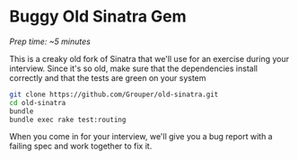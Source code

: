 Buggy Old Sinatra Gem
========================

*Prep time: ~5 minutes*

This is a creaky old fork of Sinatra that we'll use for an exercise during your interview. Since it's so old, make sure that the dependencies install correctly and that the tests are green on your system

```bash
git clone https://github.com/Grouper/old-sinatra.git
cd old-sinatra
bundle
bundle exec rake test:routing
```

When you come in for your interview, we'll give you a bug report with a failing spec and work together to fix it.
